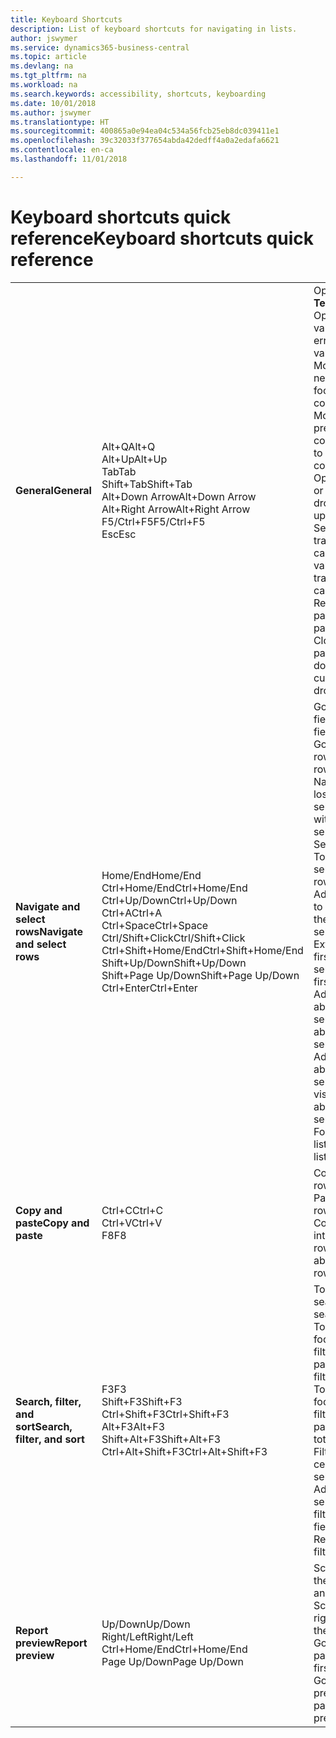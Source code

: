 ```yaml
---
title: Keyboard Shortcuts
description: List of keyboard shortcuts for navigating in lists.
author: jswymer
ms.service: dynamics365-business-central
ms.topic: article
ms.devlang: na
ms.tgt_pltfrm: na
ms.workload: na
ms.search.keywords: accessibility, shortcuts, keyboarding
ms.date: 10/01/2018
ms.author: jswymer
ms.translationtype: HT
ms.sourcegitcommit: 400865a0e94ea04c534a56fcb25eb8dc039411e1
ms.openlocfilehash: 39c32033f377654abda42dedff4a0a2edafa6621
ms.contentlocale: en-ca
ms.lasthandoff: 11/01/2018

---
```


# <a name="keyboard-shortcuts-quick-reference"></a><span data-ttu-id="0543c-103">Keyboard shortcuts quick reference</span><span class="sxs-lookup"><span data-stu-id="0543c-103">Keyboard shortcuts quick reference</span></span>

||||  
|----------------|-----------|----------------| 
|<span data-ttu-id="0543c-104">**General**</span><span class="sxs-lookup"><span data-stu-id="0543c-104">**General**</span></span>|<span data-ttu-id="0543c-105">Alt+Q</span><span class="sxs-lookup"><span data-stu-id="0543c-105">Alt+Q</span></span><br /><span data-ttu-id="0543c-106">Alt+Up</span><span class="sxs-lookup"><span data-stu-id="0543c-106">Alt+Up</span></span><br /><span data-ttu-id="0543c-107">Tab</span><span class="sxs-lookup"><span data-stu-id="0543c-107">Tab</span></span><br /><span data-ttu-id="0543c-108">Shift+Tab</span><span class="sxs-lookup"><span data-stu-id="0543c-108">Shift+Tab</span></span><br /><span data-ttu-id="0543c-109">Alt+Down Arrow</span><span class="sxs-lookup"><span data-stu-id="0543c-109">Alt+Down Arrow</span></span><br /><span data-ttu-id="0543c-110">Alt+Right Arrow</span><span class="sxs-lookup"><span data-stu-id="0543c-110">Alt+Right Arrow</span></span><br /><span data-ttu-id="0543c-111">F5/Ctrl+F5</span><span class="sxs-lookup"><span data-stu-id="0543c-111">F5/Ctrl+F5</span></span><br /><span data-ttu-id="0543c-112">Esc</span><span class="sxs-lookup"><span data-stu-id="0543c-112">Esc</span></span>|<span data-ttu-id="0543c-113">Open **Tell me**</span><span class="sxs-lookup"><span data-stu-id="0543c-113">Open **Tell me**</span></span><br /><span data-ttu-id="0543c-114">Open tooltip or validation error</span><span class="sxs-lookup"><span data-stu-id="0543c-114">Open tooltip or validation error</span></span><br /><span data-ttu-id="0543c-115">Move focus to the next control</span><span class="sxs-lookup"><span data-stu-id="0543c-115">Move focus to the next control</span></span><br /><span data-ttu-id="0543c-116">Move focus to the previous control</span><span class="sxs-lookup"><span data-stu-id="0543c-116">Move focus to the previous control</span></span><br /><span data-ttu-id="0543c-117">Open a drop-down or look up</span><span class="sxs-lookup"><span data-stu-id="0543c-117">Open a drop-down or look up</span></span><br /><span data-ttu-id="0543c-118">See the transactions for calculated value</span><span class="sxs-lookup"><span data-stu-id="0543c-118">See the transactions for calculated value</span></span><br /><span data-ttu-id="0543c-119">Refresh/reload page</span><span class="sxs-lookup"><span data-stu-id="0543c-119">Refresh/reload page</span></span><br /><span data-ttu-id="0543c-120">Close the current page or drop-down.</span><span class="sxs-lookup"><span data-stu-id="0543c-120">Close the current page or drop-down.</span></span>|
|<span data-ttu-id="0543c-121">**Navigate and select rows**</span><span class="sxs-lookup"><span data-stu-id="0543c-121">**Navigate and select rows**</span></span>| <span data-ttu-id="0543c-122">Home/End</span><span class="sxs-lookup"><span data-stu-id="0543c-122">Home/End</span></span><br /><span data-ttu-id="0543c-123">Ctrl+Home/End</span><span class="sxs-lookup"><span data-stu-id="0543c-123">Ctrl+Home/End</span></span> <br /><span data-ttu-id="0543c-124">Ctrl+Up/Down</span><span class="sxs-lookup"><span data-stu-id="0543c-124">Ctrl+Up/Down</span></span><br /><span data-ttu-id="0543c-125">Ctrl+A</span><span class="sxs-lookup"><span data-stu-id="0543c-125">Ctrl+A</span></span> <br /><span data-ttu-id="0543c-126">Ctrl+Space</span><span class="sxs-lookup"><span data-stu-id="0543c-126">Ctrl+Space</span></span><br /><span data-ttu-id="0543c-127">Ctrl/Shift+Click</span><span class="sxs-lookup"><span data-stu-id="0543c-127">Ctrl/Shift+Click</span></span><br /><span data-ttu-id="0543c-128">Ctrl+Shift+Home/End</span><span class="sxs-lookup"><span data-stu-id="0543c-128">Ctrl+Shift+Home/End</span></span><br /><span data-ttu-id="0543c-129">Shift+Up/Down</span><span class="sxs-lookup"><span data-stu-id="0543c-129">Shift+Up/Down</span></span><br /><span data-ttu-id="0543c-130">Shift+Page Up/Down</span><span class="sxs-lookup"><span data-stu-id="0543c-130">Shift+Page Up/Down</span></span><br /><span data-ttu-id="0543c-131">Ctrl+Enter</span><span class="sxs-lookup"><span data-stu-id="0543c-131">Ctrl+Enter</span></span>| <span data-ttu-id="0543c-132">Go to first/last field</span><span class="sxs-lookup"><span data-stu-id="0543c-132">Go to first/last field</span></span><br /><span data-ttu-id="0543c-133">Go to first/last row</span><span class="sxs-lookup"><span data-stu-id="0543c-133">Go to first/last row</span></span><br /><span data-ttu-id="0543c-134">Navigate without losing selection</span><span class="sxs-lookup"><span data-stu-id="0543c-134">Navigate without losing selection</span></span><br /><span data-ttu-id="0543c-135">Select all</span><span class="sxs-lookup"><span data-stu-id="0543c-135">Select all</span></span><br /><span data-ttu-id="0543c-136">Toggle row selection</span><span class="sxs-lookup"><span data-stu-id="0543c-136">Toggle row selection</span></span><br /> <span data-ttu-id="0543c-137">Add the row/rows to the selection</span><span class="sxs-lookup"><span data-stu-id="0543c-137">Add the row/rows to the selection</span></span><br /><span data-ttu-id="0543c-138">Extend selection to first/last row</span><span class="sxs-lookup"><span data-stu-id="0543c-138">Extend selection to first/last row</span></span><br /><span data-ttu-id="0543c-139">Add row above/below to selection</span><span class="sxs-lookup"><span data-stu-id="0543c-139">Add row above/below to selection</span></span><br /><span data-ttu-id="0543c-140">Add all visible rows above/below to selection</span><span class="sxs-lookup"><span data-stu-id="0543c-140">Add all visible rows above/below to selection</span></span><br /><span data-ttu-id="0543c-141">Focus out of the list</span><span class="sxs-lookup"><span data-stu-id="0543c-141">Focus out of the list</span></span>|
|<span data-ttu-id="0543c-142">**Copy and paste**</span><span class="sxs-lookup"><span data-stu-id="0543c-142">**Copy and paste**</span></span>|<span data-ttu-id="0543c-143">Ctrl+C</span><span class="sxs-lookup"><span data-stu-id="0543c-143">Ctrl+C</span></span><br /><span data-ttu-id="0543c-144">Ctrl+V</span><span class="sxs-lookup"><span data-stu-id="0543c-144">Ctrl+V</span></span><br /><span data-ttu-id="0543c-145">F8</span><span class="sxs-lookup"><span data-stu-id="0543c-145">F8</span></span>|<span data-ttu-id="0543c-146">Copy rows</span><span class="sxs-lookup"><span data-stu-id="0543c-146">Copy rows</span></span><br /><span data-ttu-id="0543c-147">Paste rows</span><span class="sxs-lookup"><span data-stu-id="0543c-147">Paste rows</span></span><br /><span data-ttu-id="0543c-148">Copy field above into current row</span><span class="sxs-lookup"><span data-stu-id="0543c-148">Copy field above into current row</span></span>|
|<span data-ttu-id="0543c-149">**Search, filter, and sort**</span><span class="sxs-lookup"><span data-stu-id="0543c-149">**Search, filter, and sort**</span></span>|<span data-ttu-id="0543c-150">F3</span><span class="sxs-lookup"><span data-stu-id="0543c-150">F3</span></span><br /><span data-ttu-id="0543c-151">Shift+F3</span><span class="sxs-lookup"><span data-stu-id="0543c-151">Shift+F3</span></span><br /><span data-ttu-id="0543c-152">Ctrl+Shift+F3</span><span class="sxs-lookup"><span data-stu-id="0543c-152">Ctrl+Shift+F3</span></span><br /><span data-ttu-id="0543c-153">Alt+F3</span><span class="sxs-lookup"><span data-stu-id="0543c-153">Alt+F3</span></span><br /><span data-ttu-id="0543c-154">Shift+Alt+F3</span><span class="sxs-lookup"><span data-stu-id="0543c-154">Shift+Alt+F3</span></span><br /><span data-ttu-id="0543c-155">Ctrl+Alt+Shift+F3</span><span class="sxs-lookup"><span data-stu-id="0543c-155">Ctrl+Alt+Shift+F3</span></span>|<span data-ttu-id="0543c-156">Toggle search</span><span class="sxs-lookup"><span data-stu-id="0543c-156">Toggle search</span></span><br /><span data-ttu-id="0543c-157">Toggle filter pane; focus on field filters</span><span class="sxs-lookup"><span data-stu-id="0543c-157">Toggle filter pane; focus on field filters</span></span><br /><span data-ttu-id="0543c-158">Toggle filter pane; focus on totals filters</span><span class="sxs-lookup"><span data-stu-id="0543c-158">Toggle filter pane; focus on totals filters</span></span><br /><span data-ttu-id="0543c-159">Filter on selected cell value</span><span class="sxs-lookup"><span data-stu-id="0543c-159">Filter on selected cell value</span></span><br /><span data-ttu-id="0543c-160">Add filter on selected field</span><span class="sxs-lookup"><span data-stu-id="0543c-160">Add filter on selected field</span></span><br /><span data-ttu-id="0543c-161">Reset filters</span><span class="sxs-lookup"><span data-stu-id="0543c-161">Reset filters</span></span>|
|<span data-ttu-id="0543c-162">**Report preview**</span><span class="sxs-lookup"><span data-stu-id="0543c-162">**Report preview**</span></span>|<span data-ttu-id="0543c-163">Up/Down</span><span class="sxs-lookup"><span data-stu-id="0543c-163">Up/Down</span></span><br /><span data-ttu-id="0543c-164">Right/Left</span><span class="sxs-lookup"><span data-stu-id="0543c-164">Right/Left</span></span><br /><span data-ttu-id="0543c-165">Ctrl+Home/End</span><span class="sxs-lookup"><span data-stu-id="0543c-165">Ctrl+Home/End</span></span><br /><span data-ttu-id="0543c-166">Page Up/Down</span><span class="sxs-lookup"><span data-stu-id="0543c-166">Page Up/Down</span></span>|<span data-ttu-id="0543c-167">Scroll up and down the page</span><span class="sxs-lookup"><span data-stu-id="0543c-167">Scroll up and down the page</span></span><br /><span data-ttu-id="0543c-168">Scroll to the right/left</span><span class="sxs-lookup"><span data-stu-id="0543c-168">Scroll to the right/left</span></span> <br /><span data-ttu-id="0543c-169">Go to the first/last page</span><span class="sxs-lookup"><span data-stu-id="0543c-169">Go to the first/last page</span></span><br /><span data-ttu-id="0543c-170">Go to the previous/next page</span><span class="sxs-lookup"><span data-stu-id="0543c-170">Go to the previous/next page</span></span>|

